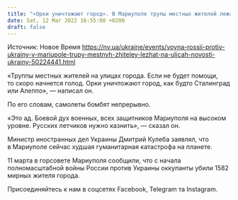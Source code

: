 ```yaml
---
title: "«Орки уничтожают город». В Мариуполе трупы местных жителей лежат на улицах, если не будет помощи — начнется голод — Аброськин"
date: Sat, 12 Mar 2022 16:55:00 +0200
draft: false
---
```

Источник: Новое Время https://nv.ua/ukraine/events/voyna-rossii-protiv-ukrainy-v-mariupole-trupy-mestnyh-zhiteley-lezhat-na-ulicah-novosti-ukrainy-50224441.html


«Труппы местных жителей на улицах города. Если не будет помощи, то скоро начнется голод. Орки уничтожают город, как будто Сталинград или Алеппо», — написал он.

По его словам, самолеты бомбят непрерывно.

«Это ад. Боевой дух военных, всех защитников Мариуполя на высоком уровне. Русских летчиков нужно казнить», — сказал он.

Министр иностранных дел Украины Дмитрий Кулеба заявлял, что в Мариуполе сейчас худшая гуманитарная катастрофа на планете.

11 марта в горсовете Мариуполя сообщили, что с начала полномасштабной войны России против Украины оккупанты убили 1582 мирных жителя города.

Присоединяйтесь к нам в соцсетях Facebook, Telegram та Instagram.
